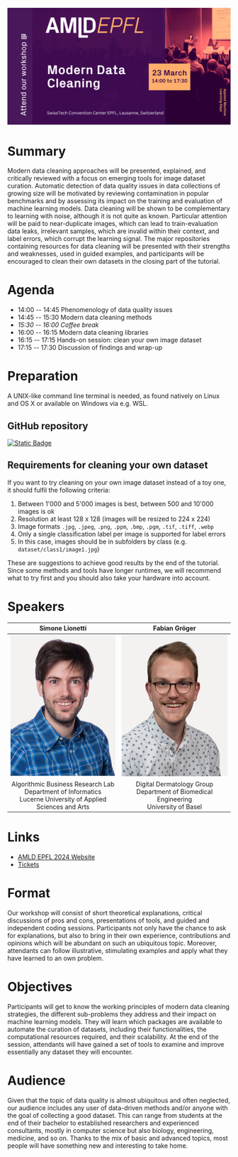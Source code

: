 ![Data Cleaning Tile](images/data-cleaning-tile.png)

# Summary

Modern data cleaning approaches will be presented, explained, and critically reviewed with a focus on emerging tools for image dataset curation.
Automatic detection of data quality issues in data collections of growing size will be motivated by reviewing contamination in popular benchmarks and by assessing its impact on the training and evaluation of machine learning models.
Data cleaning will be shown to be complementary to learning with noise, although it is not quite as known.
Particular attention will be paid to near-duplicate images, which can lead to train-evaluation data leaks, irrelevant samples, which are invalid within their context, and label errors, which corrupt the learning signal.
The major repositories containing resources for data cleaning will be presented with their strengths and weaknesses, used in guided examples, and participants will be encouraged to clean their own datasets in the closing part of the tutorial.

# Agenda

- 14:00 -- 14:45 Phenomenology of data quality issues
- 14:45 -- 15:30 Modern data cleaning methods
- *15:30 -- 16:00 Coffee break*
- 16:00 -- 16:15 Modern data cleaning libraries
- 16:15 -- 17:15 Hands-on session: clean your own image dataset
- 17:15 -- 17:30 Discussion of findings and wrap-up

# Preparation

A UNIX-like command line terminal is needed, as found natively on Linux and OS X or available on Windows via e.g. WSL.

## GitHub repository

[![Static Badge](https://img.shields.io/badge/Digital--Dermatology%2Fdata--cleaning--hands--on-gray?logo=github)](https://github.com/Digital-Dermatology/data-cleaning-hands-on)

## Requirements for cleaning your own dataset

If you want to try cleaning on your own image dataset instead of a toy one, it should fulfil the following criteria:

1. Between 1'000 and 5'000 images is best, between 500 and 10'000 images is ok
1. Resolution at least 128 x 128 (images will be resized to 224 x 224)
1. Image formats `.jpg`, `.jpeg`, `.png`, `.ppm`, `.bmp`, `.pgm`, `.tif`, `.tiff`, `.webp`
1. Only a single classification label per image is supported for label errors
1. In this case, images should be in subfolders by class (e.g. `dataset/class1/image1.jpg`)

These are suggestions to achieve good results by the end of the tutorial.
Since some methods and tools have longer runtimes, we will recommend what to try first and you should also take your hardware into account.

# Speakers

| Simone Lionetti | Fabian Gröger |
|:--:|:--:|
| ![Simone](images/simone.jpeg) | ![Fabian](images/fabian.jpeg) |
| Algorithmic Business Research Lab<br>Department of Informatics<br>Lucerne University of Applied Sciences and Arts | Digital Dermatology Group<br>Department of Biomedical Engineering<br>University of Basel |

# Links

- [AMLD EPFL 2024 Website](https://2024.appliedmldays.org)
- [Tickets](https://ti.to/applied-machine-learning-days/2024)

# Format

Our workshop will consist of short theoretical explanations, critical discussions of pros and cons, presentations of tools, and guided and independent coding sessions.
Participants not only have the chance to ask for explanations, but also to bring in their own experience, contributions and opinions which will be abundant on such an ubiquitous topic.
Moreover, attendants can follow illustrative, stimulating examples and apply what they have learned to an own problem.

# Objectives

Participants will get to know the working principles of modern data cleaning strategies, the different sub-problems they address and their impact on machine learning models.
They will learn which packages are available to automate the curation of datasets, including their functionalities, the computational resources required, and their scalability.
At the end of the session, attendants will have gained a set of tools to examine and improve essentially any dataset they will encounter.

# Audience

Given that the topic of data quality is almost ubiquitous and often neglected, our audience includes any user of data-driven methods and/or anyone with the goal of collecting a good dataset.
This can range from students at the end of their bachelor to established researchers and experienced consultants, mostly in computer science but also biology, engineering, medicine, and so on.
Thanks to the mix of basic and advanced topics, most people will have something new and interesting to take home.
